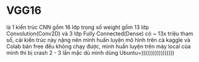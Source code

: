 # VGG16

là 1 kiến trúc CNN gồm 16 lớp trọng số weight gồm 13 lớp Convolution(Conv2D) và 3 lớp Fully Connected(Dense) có ~ 13x triệu tham số, cái kiến trúc này nặng nên mình huấn luyện mô hình trên cả kaggle và Colab bản free đều không chạy được, mình huấn luyện trên máy local của mình  thì bị crash 2 - 3 lần mặc dù mình dùng Ubuntu=)))))))))))))))))
